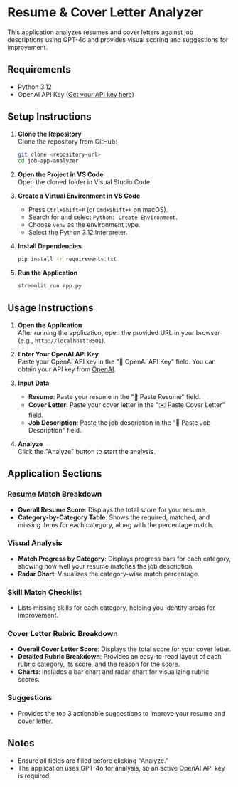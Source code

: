 # Resume & Cover Letter Analyzer

This application analyzes resumes and cover letters against job descriptions using GPT-4o and provides visual scoring and suggestions for improvement.

## Requirements

- Python 3.12
- OpenAI API Key ([Get your API key here](https://platform.openai.com/signup/))

## Setup Instructions

1. **Clone the Repository**  
   Clone the repository from GitHub:
   ```bash
   git clone <repository-url>
   cd job-app-analyzer
   ```

2. **Open the Project in VS Code**  
   Open the cloned folder in Visual Studio Code.

3. **Create a Virtual Environment in VS Code**  
   - Press `Ctrl+Shift+P` (or `Cmd+Shift+P` on macOS).
   - Search for and select `Python: Create Environment`.
   - Choose `venv` as the environment type.
   - Select the Python 3.12 interpreter.

4. **Install Dependencies**
   ```bash
   pip install -r requirements.txt
   ```

5. **Run the Application**
   ```bash
   streamlit run app.py
   ```

## Usage Instructions

1. **Open the Application**  
   After running the application, open the provided URL in your browser (e.g., `http://localhost:8501`).

2. **Enter Your OpenAI API Key**  
   Paste your OpenAI API key in the "🔑 OpenAI API Key" field. You can obtain your API key from [OpenAI](https://platform.openai.com/signup/).

3. **Input Data**  
   - **Resume**: Paste your resume in the "📄 Paste Resume" field.
   - **Cover Letter**: Paste your cover letter in the "✉️ Paste Cover Letter" field.
   - **Job Description**: Paste the job description in the "💼 Paste Job Description" field.

4. **Analyze**  
   Click the "Analyze" button to start the analysis.

## Application Sections

### Resume Match Breakdown
- **Overall Resume Score**: Displays the total score for your resume.
- **Category-by-Category Table**: Shows the required, matched, and missing items for each category, along with the percentage match.

### Visual Analysis
- **Match Progress by Category**: Displays progress bars for each category, showing how well your resume matches the job description.
- **Radar Chart**: Visualizes the category-wise match percentage.

### Skill Match Checklist
- Lists missing skills for each category, helping you identify areas for improvement.

### Cover Letter Rubric Breakdown
- **Overall Cover Letter Score**: Displays the total score for your cover letter.
- **Detailed Rubric Breakdown**: Provides an easy-to-read layout of each rubric category, its score, and the reason for the score.
- **Charts**: Includes a bar chart and radar chart for visualizing rubric scores.

### Suggestions
- Provides the top 3 actionable suggestions to improve your resume and cover letter.

## Notes
- Ensure all fields are filled before clicking "Analyze."
- The application uses GPT-4o for analysis, so an active OpenAI API key is required.